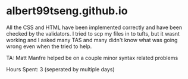 # albert99tseng.github.io

All the CSS and HTML have been implemented correctly and have been checked by the validators. I tried to scp my files in to tufts, but it wasnt working and I asked many TAS and many didn't know what was going wrong even when the tried to help.

TA: Matt Manfre helped be on a couple minor syntax related problems

Hours Spent: 3 (seperated by multiple days)